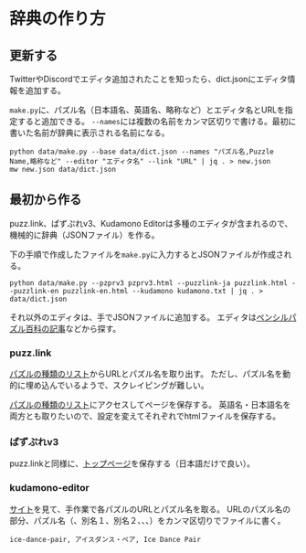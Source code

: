 # 辞典の作り方

## 更新する

TwitterやDiscordでエディタ追加されたことを知ったら、dict.jsonにエディタ情報を追加する。

`make.py`に、パズル名（日本語名、英語名、略称など）とエディタ名とURLを指定すると追加できる。
`--names`には複数の名前をカンマ区切りで書ける。最初に書いた名前が辞典に表示される名前になる。

```shell
python data/make.py --base data/dict.json --names "パズル名,Puzzle Name,略称など" --editor "エディタ名" --link "URL" | jq . > new.json
mw new.json data/dict.json
```

## 最初から作る

puzz.link、ぱずぷれv3、Kudamono Editorは多種のエディタが含まれるので、機械的に辞典（JSONファイル）を作る。

下の手順で作成したファイルを`make.py`に入力するとJSONファイルが作成される。

```shell
python data/make.py --pzprv3 pzprv3.html --puzzlink-ja puzzlink.html --puzzlink-en puzzlink-en.html --kudamono kudamono.txt | jq . > data/dict.json
```

それ以外のエディタは、手でJSONファイルに追加する。
エディタは[ペンシルパズル百科の記事](https://scrapbox.io/puzzle-pedia/%E3%83%91%E3%82%BA%E3%83%AB%E4%BD%9C%E6%88%90%E3%83%84%E3%83%BC%E3%83%AB)などから探す。

### puzz.link

[パズルの種類のリスト](https://puzz.link/list.html)からURLとパズル名を取り出す。
ただし、パズル名を動的に埋め込んでいるようで、スクレイピングが難しい。

[パズルの種類のリスト](https://puzz.link/list.html)にアクセスしてページを保存する。
英語名・日本語名を両方とも取りたいので、設定を変えてそれぞれでhtmlファイルを保存する。

### ぱずぷれv3

puzz.linkと同様に、[トップページ](http://pzv.jp/)を保存する（日本語だけで良い）。

### kudamono-editor

[サイト](https://pedros.works/paper-puzzle.html)を見て、手作業で各パズルのURLとパズル名を取る。
URLのパズル名の部分、パズル名（、別名１、別名２、、、）をカンマ区切りでファイルに書く。

```text
ice-dance-pair, アイスダンス・ペア, Ice Dance Pair
```
